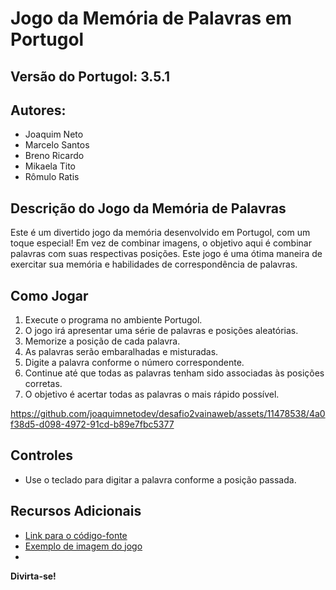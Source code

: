 # Jogo da Memória de Palavras em Portugol

## Versão do Portugol: 3.5.1

## Autores:

-   Joaquim Neto
-   Marcelo Santos
-   Breno Ricardo
-   Mikaela Tito
-   Rômulo Ratis

## Descrição do Jogo da Memória de Palavras

Este é um divertido jogo da memória desenvolvido em Portugol, com um toque especial! Em vez de combinar imagens, o objetivo aqui é combinar palavras com suas respectivas posições. Este jogo é uma ótima maneira de exercitar sua memória e habilidades de correspondência de palavras.

## Como Jogar

1.  Execute o programa no ambiente Portugol.
2.  O jogo irá apresentar uma série de palavras e posições aleatórias.
3.  Memorize a posição de cada palavra.
4.  As palavras serão embaralhadas e misturadas.
5.  Digite a palavra conforme o número correspondente.
6.  Continue até que todas as palavras tenham sido associadas às posições corretas.
7.  O objetivo é acertar todas as palavras o mais rápido possível.





https://github.com/joaquimnetodev/desafio2vainaweb/assets/11478538/4a0f38d5-d098-4972-91cd-b89e7fbc5377




## Controles

-   Use o teclado para digitar a palavra conforme a posição passada.

## Recursos Adicionais

-   [Link para o código-fonte](link)
-   [Exemplo de imagem do jogo]()
- 
**Divirta-se!**
